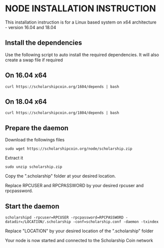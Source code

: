 NODE INSTALLATION INSTRUCTION 
====================
This installation instruction is for a Linux based system on x64 architecture - version 16.04 and 18.04



Install the dependencies
---------------------
Use the following script to auto install the required dependencies. It will also create a swap file if required

On 16.04 x64
------
	curl https://scholarshipcoin.org/1604/depends | bash


On 18.04 x64
------
	curl https://scholarshipcoin.org/1804/depends | bash


Prepare the daemon
---------------------
Download the followings files 

	sudo wget https://scholarshipcoin.org/node/scholarship.zip
  
Extract it

	sudo unzip scholarship.zip

Copy the ".scholarship" folder at your desired location.

Replace RPCUSER and RPCPASSWORD by your desired rpcuser and rpcpassword.

Start the daemon
---------------------
	scholarshipd -rpcuser=RPCUSER -rpcpassword=RPCPASSWORD -datadir=/LOCATION/.scholarship -conf=scholarship.conf -daemon -txindex

Replace "LOCATION" by your desired location of the ".scholarship" folder

Your node is now started and connected to the Scholarship Coin network


